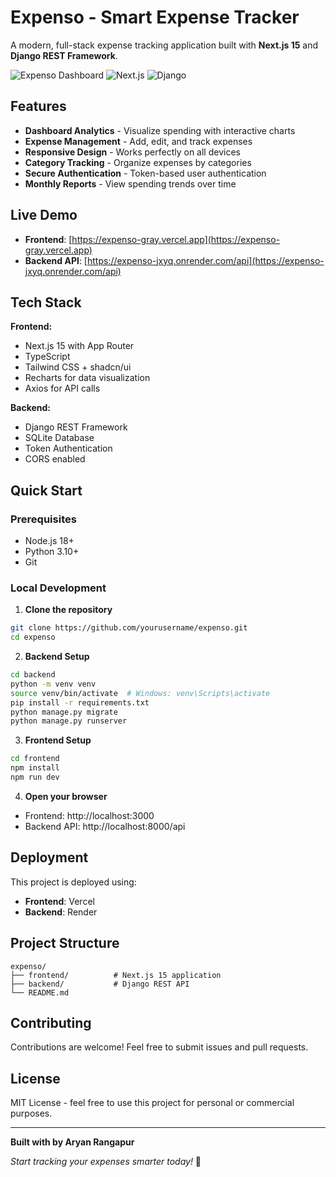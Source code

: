 # Expenso - Smart Expense Tracker

A modern, full-stack expense tracking application built with **Next.js 15** and **Django REST Framework**.

![Expenso Dashboard](https://img.shields.io/badge/Expenso-Smart%20Expense%20Tracker-blue)
![Next.js](https://img.shields.io/badge/Next.js-15-black)
![Django](https://img.shields.io/badge/Django-REST%20Framework-green)

## Features

-  **Dashboard Analytics** - Visualize spending with interactive charts
-  **Expense Management** - Add, edit, and track expenses
-  **Responsive Design** - Works perfectly on all devices  
-  **Category Tracking** - Organize expenses by categories
-  **Secure Authentication** - Token-based user authentication
-  **Monthly Reports** - View spending trends over time

## Live Demo

- **Frontend**: [https://expenso-gray.vercel.app](https://expenso-gray.vercel.app)
- **Backend API**: [https://expenso-jxyq.onrender.com/api](https://expenso-jxyq.onrender.com/api)

## Tech Stack

**Frontend:**
- Next.js 15 with App Router
- TypeScript
- Tailwind CSS + shadcn/ui
- Recharts for data visualization
- Axios for API calls

**Backend:**
- Django REST Framework
- SQLite Database
- Token Authentication
- CORS enabled

##  Quick Start

### Prerequisites
- Node.js 18+
- Python 3.10+
- Git

### Local Development

1. **Clone the repository**
```bash
git clone https://github.com/yourusername/expenso.git
cd expenso
```

2. **Backend Setup**
```bash
cd backend
python -m venv venv
source venv/bin/activate  # Windows: venv\Scripts\activate
pip install -r requirements.txt
python manage.py migrate
python manage.py runserver
```

3. **Frontend Setup**
```bash
cd frontend
npm install
npm run dev
```

4. **Open your browser**
- Frontend: http://localhost:3000
- Backend API: http://localhost:8000/api

##  Deployment

This project is deployed using:
- **Frontend**: Vercel
- **Backend**: Render

##  Project Structure

```
expenso/
├── frontend/          # Next.js 15 application
├── backend/           # Django REST API
└── README.md
```

##  Contributing

Contributions are welcome! Feel free to submit issues and pull requests.

##  License

MIT License - feel free to use this project for personal or commercial purposes.

---

**Built with  by Aryan Rangapur**

*Start tracking your expenses smarter today!* 🚀